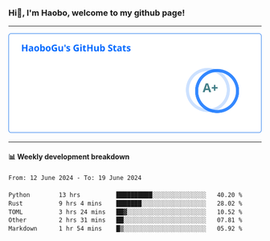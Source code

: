 <!--<h2 align="center"> Hi👋, I'm Haobo, welcome to my github page! </h2>-->
### Hi👋, I'm Haobo, welcome to my github page!
-------

<img href="https://github.com/HaoboGu" src="assets/stats.svg" alt="github stats" /> 

-------

#### 📊 **Weekly development breakdown**
<!--START_SECTION:waka-->

```txt
From: 12 June 2024 - To: 19 June 2024

Python        13 hrs          ██████████░░░░░░░░░░░░░░░   40.20 %
Rust          9 hrs 4 mins    ███████░░░░░░░░░░░░░░░░░░   28.02 %
TOML          3 hrs 24 mins   ██▓░░░░░░░░░░░░░░░░░░░░░░   10.52 %
Other         2 hrs 31 mins   ██░░░░░░░░░░░░░░░░░░░░░░░   07.81 %
Markdown      1 hr 54 mins    █▒░░░░░░░░░░░░░░░░░░░░░░░   05.92 %
```

<!--END_SECTION:waka-->
<!--
backup url: https://github-readme-status-dusky-ten.vercel.app/api?username=HaoboGu&count_private=true&show_icons=true&theme=transparent&border_color=2f80ed
-->
<!--
**HaoboGu/HaoboGu** is a ✨ _special_ ✨ repository because its `README.md` (this file) appears on your GitHub profile.

Here are some ideas to get you started:

- 🔭 I’m currently working on AI-assisted programming tools
- 🌱 I’m currently learning ...
- 👯 I’m looking to collaborate on ...
- 🤔 I’m looking for help with ...
- 💬 Ask me about ...
- 📫 How to reach me: ...
- 😄 Pronouns: ...
- ⚡ Fun fact: ...
-->
